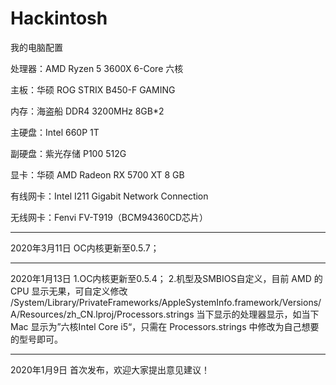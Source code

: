 # Hackintosh

我的电脑配置

处理器：AMD Ryzen 5 3600X 6-Core 六核

主板：华硕 ROG STRIX B450-F GAMING

内存：海盗船 DDR4 3200MHz 8GB*2

主硬盘：Intel 660P 1T

副硬盘：紫光存储 P100 512G

显卡：华硕 AMD Radeon RX 5700 XT 8 GB

有线网卡：Intel I211 Gigabit Network Connection

无线网卡：Fenvi FV-T919（BCM94360CD芯片）


---------------------------------------------------------

2020年3月11日 
OC内核更新至0.5.7；

---------------------------------------------------------

2020年1月13日 
1.OC内核更新至0.5.4；
2.机型及SMBIOS自定义，目前 AMD 的 CPU 显示无果，可自定义修改 /System/Library/PrivateFrameworks/AppleSystemInfo.framework/Versions/A/Resources/zh_CN.lproj/Processors.strings 当下显示的处理器显示，如当下 Mac 显示为”六核Intel Core i5“，只需在 Processors.strings 中修改为自己想要的型号即可。

---------------------------------------------------------

2020年1月9日 首次发布，欢迎大家提出意见建议！


